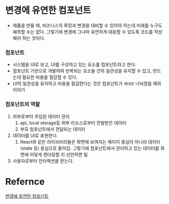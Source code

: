 # 변경에 유연한 컴포넌트
- 제품을 만들 때, 비즈니스의 확장과 변경을 대비할 수 있어야 하는데 미래를 누구도 예측할 수는 없다. 그렇기에 변경에 그나마 유연하게 대응할 수 있도록 코드를 작성해야 하는 것이다.
### 컴포넌트
- 시스템을 UI로 보고, UI를 구성하고 있는 요소를 컴포넌트라고 한다.
- 컴포넌트 기반으로 개발하여 반복되는 요소들 간의 일관성을 유지할 수 있고, 만드는데 필요한 비용을 절감할 수 있다.
- UI의 일관성을 유지하고 비용을 절감한다는 것은 컴포넌트가 `제대로` 나눠졌을 때의 이야기


### 컴포넌트의 역할
1. 외부로부터 주입된 데이터 관리
   1. api, local storage등 외부 리소스로부터 전발받은 데이터
   2. 부모 컴포넌트에서 전달되는 데이터
2. 데이터를 UI로 표현한다.
   1. React와 같은 라이브러리들은 화면에 보여지는 페이지 중심이 아니라 데이터(state 등) 중심으로 돌아감. 그렇기에 컴포넌트에서 관리하고 있는 데이터를 화면에 어덯게 렌더링할 지 선언하면 됨
3. 사용자로부터 인터랙션을 받는다.




# Refernce
[변경에 유연한 컴포넌트](https://jbee.io/web/components-should-be-flexible/)